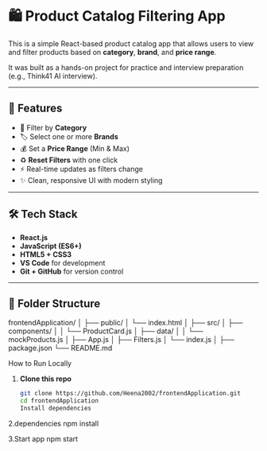 # 🛍️ Product Catalog Filtering App

This is a simple React-based product catalog app that allows users to view and filter products based on **category**, **brand**, and **price range**.

It was built as a hands-on project for practice and interview preparation (e.g., Think41 AI interview).

---

## 🚀 Features

- 🔎 Filter by **Category**
- 🏷️ Select one or more **Brands**
- 💰 Set a **Price Range** (Min & Max)
- ♻️ **Reset Filters** with one click
- ⚡ Real-time updates as filters change
- ✨ Clean, responsive UI with modern styling

---

## 🛠️ Tech Stack

- **React.js**
- **JavaScript (ES6+)**
- **HTML5 + CSS3**
- **VS Code** for development
- **Git + GitHub** for version control

---

## 📂 Folder Structure

frontendApplication/
│
├── public/
│ └── index.html
│
├── src/
│ ├── components/
│ │ └── ProductCard.js
│ ├── data/
│ │ └── mockProducts.js
│ ├── App.js
│ ├── Filters.js
│ └── index.js
│
├── package.json
└── README.md

How to Run Locally

1. **Clone this repo**

   ```bash
   git clone https://github.com/Heena2002/frontendApplication.git
   cd frontendApplication
   Install dependencies

2.dependencies
npm install

3.Start app
npm start
